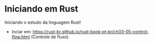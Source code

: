 # Iniciando em Rust

Iniciando o estudo da linguagem Rust!
- Inciar em: https://rust-br.github.io/rust-book-pt-br/ch03-05-control-flow.html (Controle de fluxo)
